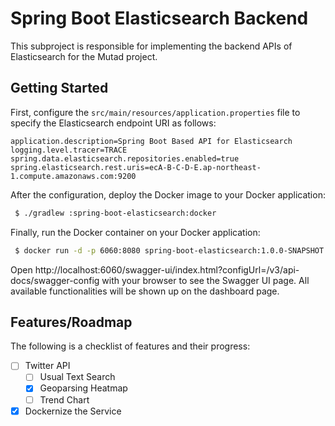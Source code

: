 # Spring Boot Elasticsearch Backend
This subproject is responsible for implementing the backend APIs of Elasticsearch for the Mutad project.

## Getting Started
First, configure the `src/main/resources/application.properties` file to specify the Elasticsearch endpoint URI as follows:

```properties
application.description=Spring Boot Based API for Elasticsearch
logging.level.tracer=TRACE
spring.data.elasticsearch.repositories.enabled=true
spring.elasticsearch.rest.uris=ecA-B-C-D-E.ap-northeast-1.compute.amazonaws.com:9200
```

After the configuration, deploy the Docker image to your Docker application:

```bash
 $ ./gradlew :spring-boot-elasticsearch:docker
```

Finally, run the Docker container on your Docker application:

```bash
 $ docker run -d -p 6060:8080 spring-boot-elasticsearch:1.0.0-SNAPSHOT
```

Open http://localhost:6060/swagger-ui/index.html?configUrl=/v3/api-docs/swagger-config with your browser to see the Swagger UI page.
All available functionalities will be shown up on the dashboard page.

## Features/Roadmap
The following is a checklist of features and their progress:
- [ ] Twitter API
    - [ ] Usual Text Search
    - [x] Geoparsing Heatmap
    - [ ] Trend Chart
- [x] Dockernize the Service
